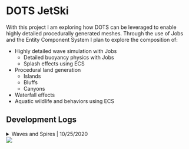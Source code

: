 # DOTS JetSki
With this project I am exploring how DOTS can be leveraged to enable highly detailed procedurally generated meshes.
Through the use of Jobs and the Entity Component System I plan to explore the composition of:
 - Highly detailed wave simulation with Jobs
   - Detailed buoyancy physics with Jobs
   - Splash effects using ECS
 - Procedural land generation
   - Islands
   - Bluffs
   - Canyons
 - Waterfall effects
 - Aquatic wildlife and behaviors using ECS

## Development Logs
<details>
<summary>Waves and Spires | 10/25/2020<br><img src="https://github.com/JSchoppe/DOTS-JetSki/blob/master/ReadMeImages/hello-spires.gif?raw=true" width="45%"></summary>

### Notable Commits
 - [adds mock jetski assets](https://github.com/JSchoppe/DOTS-JetSki/commit/fecc7104d677bb628f10a7c5bcbfadc0bd2c938b)
 - [implements jetski scene with water simulation base](https://github.com/JSchoppe/DOTS-JetSki/commit/0d04b86a7d5273e1320e342c06c5da1eff357f82)
 - [adds uv scrolling to fluid using jobs](https://github.com/JSchoppe/DOTS-JetSki/commit/6b2eb5e903b38e3e6f620fe10302bbd8a314bdce)
 - [adds transform observer for OnValidate](https://github.com/JSchoppe/DOTS-JetSki/commit/d2498dfafc4983d1b4c5a57d0db262a7c57a0a67)
 - [adds mock assets for rock spire](https://github.com/JSchoppe/DOTS-JetSki/commit/1d9b2d01ea0bd01001551466e904821c8b3b543a)
 - [adds rock spire generation](https://github.com/JSchoppe/DOTS-JetSki/commit/ad3121f923c6e8cb74b9dfc4c77c35a5cee7dfda)
 
### Overview
I am keeping the other DOTS examples loaded for now as reference. Everything I work on will be in the JetskiRiff folder. <br>
In this first batch of commits I explored the use the Jobs system to handle updating a large amount of vertices in a fluid body.
This fluid body follows the camera which means that it can be a fixed size of geometry (excellent for parallelization).
In a future iteration I would like to explore mesh generation algorithms that place more detail near the camera. My first intuition
would be to explore tiling strategies for triangles instead of quads. Something like this: <br>
<img src="https://raw.githubusercontent.com/JSchoppe/DOTS-JetSki/master/ReadMeImages/tris-lod-generation.jpg" width="45%"> <br>
In addition to the fluid body I also implemented rock spire generation that renders using the hybrid renderer. These are procedurally
generated and seeded based on their location in the scene. Some tools were made to ensure that the generation could be previewed in
the scene. <br>
<img src="https://github.com/JSchoppe/DOTS-JetSki/blob/master/ReadMeImages/spire-scene-editor.jpg?raw=true" width="45%">

### TODO
There are some bugs with the ECS rendering (I suspect I need to manually calculate the render bounds since I am procedurally generating geometry.
There is some testing that should be done to see if in some placing using float3 instead of Vector3 saves some performance, I also hypothesize
that the job logic could be further optimized so that it can be even more parallel.<br>
My next main focus will be land generation and perhaps a system to simulate a school of fish below the surface of the water.

</details>
